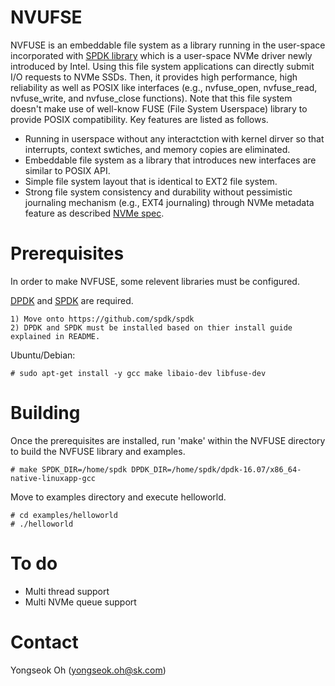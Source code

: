 NVUFSE
======

NVFUSE is an embeddable file system as a library running in the user-space incorporated with [SPDK library](https://github.com/spdk/spdk) which is a user-space NVMe driver newly introduced by Intel. Using this file system applications can directly submit I/O requests to NVMe SSDs. Then, it provides high performance, high reliability as well as POSIX like interfaces (e.g., nvfuse_open, nvfuse_read, nvfuse_write, and nvfuse_close functions). Note that this file system doesn't make use of well-know FUSE (File System Userspace) library to provide POSIX compatibility. Key features are listed as follows.

 - Running in userspace without any interactction with kernel dirver so that interrupts, context swtiches, and memory copies are eliminated. 
 - Embeddable file system as a library that introduces new interfaces are similar to POSIX API.
 - Simple file system layout that is identical to EXT2 file system.
 - Strong file system consistency and durability without pessimistic journaling mechanism (e.g., EXT4 journaling) through NVMe metadata feature as described [NVMe spec](http://nvmexpress.org/wp-content/uploads/NVM_Express_1_2_Gold_20141209.pdf). 

Prerequisites
=============
In order to make NVFUSE, some relevent libraries must be configured. 

[DPDK](http://dpdk.org/doc/quick-start) and [SPDK](https://github.com/spdk/spdk) are required.

    1) Move onto https://github.com/spdk/spdk
    2) DPDK and SPDK must be installed based on thier install guide explained in README.

Ubuntu/Debian:

    # sudo apt-get install -y gcc make libaio-dev libfuse-dev

Building
========

Once the prerequisites are installed, run 'make' within the NVFUSE directory to build the NVFUSE library and examples.

    # make SPDK_DIR=/home/spdk DPDK_DIR=/home/spdk/dpdk-16.07/x86_64-native-linuxapp-gcc

Move to examples directory and execute helloworld. 

    # cd examples/helloworld
    # ./helloworld

To do
=====

 - Multi thread support 
 - Multi NVMe queue support

Contact
=======
Yongseok Oh (yongseok.oh@sk.com)
